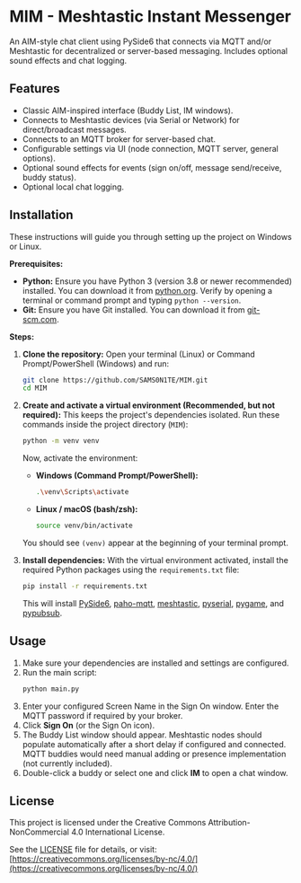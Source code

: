 # MIM - Meshtastic Instant Messenger

An AIM-style chat client using PySide6 that connects via MQTT and/or Meshtastic for decentralized or server-based messaging. Includes optional sound effects and chat logging.

## Features

* Classic AIM-inspired interface (Buddy List, IM windows).
* Connects to Meshtastic devices (via Serial or Network) for direct/broadcast messages.
* Connects to an MQTT broker for server-based chat.
* Configurable settings via UI (node connection, MQTT server, general options).
* Optional sound effects for events (sign on/off, message send/receive, buddy status).
* Optional local chat logging.

## Installation

These instructions will guide you through setting up the project on Windows or Linux.

**Prerequisites:**

* **Python:** Ensure you have Python 3 (version 3.8 or newer recommended) installed. You can download it from [python.org](https://www.python.org/). Verify by opening a terminal or command prompt and typing `python --version`.
* **Git:** Ensure you have Git installed. You can download it from [git-scm.com](https://git-scm.com/).

**Steps:**

1.  **Clone the repository:**
    Open your terminal (Linux) or Command Prompt/PowerShell (Windows) and run:
    ```bash
    git clone https://github.com/SAMS0N1TE/MIM.git
    cd MIM
    ```

2.  **Create and activate a virtual environment (Recommended, but not required):**
    This keeps the project's dependencies isolated. Run these commands inside the project directory (`MIM`):
    ```bash
    python -m venv venv
    ```
    Now, activate the environment:
    * **Windows (Command Prompt/PowerShell):**
        ```bash
        .\venv\Scripts\activate
        ```
    * **Linux / macOS (bash/zsh):**
        ```bash
        source venv/bin/activate
        ```
    You should see `(venv)` appear at the beginning of your terminal prompt.

3.  **Install dependencies:**
    With the virtual environment activated, install the required Python packages using the `requirements.txt` file:
    ```bash
    pip install -r requirements.txt
    ```
    This will install [PySide6](https://pypi.org/project/PySide6/), [paho-mqtt](https://pypi.org/project/paho-mqtt/), [meshtastic](https://github.com/meshtastic/python), [pyserial](https://github.com/pyserial/pyserial), [pygame](https://github.com/pygame/pygame), and [pypubsub](https://github.com/Humbedooh/pypubsub).
    
## Usage
 
1.  Make sure your dependencies are installed and settings are configured.
2.  Run the main script:
    ```bash
    python main.py
    ```
3.  Enter your configured Screen Name in the Sign On window. Enter the MQTT password if required by your broker.
4.  Click **Sign On** (or the Sign On icon).
5.  The Buddy List window should appear. Meshtastic nodes should populate automatically after a short delay if configured and connected. MQTT buddies would need manual adding or presence implementation (not currently included).
6.  Double-click a buddy or select one and click **IM** to open a chat window.

## License

This project is licensed under the Creative Commons Attribution-NonCommercial 4.0 International License.

See the [LICENSE](LICENSE) file for details, or visit:
[https://creativecommons.org/licenses/by-nc/4.0/](https://creativecommons.org/licenses/by-nc/4.0/)
